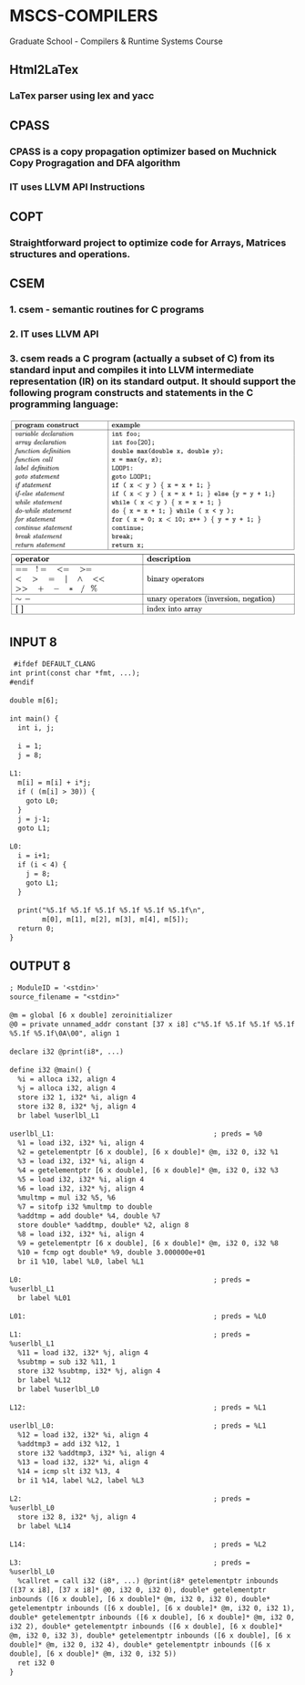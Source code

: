 # MSCS-COMPILERS
Graduate School - Compilers & Runtime Systems Course

## Html2LaTex
### LaTex parser using lex and yacc

## CPASS
### CPASS is a copy propagation optimizer based on Muchnick Copy Progragation and DFA algorithm
### IT uses LLVM API Instructions

## COPT
### Straightforward project to optimize code for Arrays, Matrices structures and operations. 

## CSEM
### 1. csem - semantic routines for C programs
### 2. IT uses LLVM API
### 3. csem reads a C program (actually a subset of C) from its standard input and compiles it into LLVM intermediate representation (IR) on its standard output. It should support the following program constructs and statements in the C programming language:
 
<picture>
  <source media="(prefers-color-scheme: dark)" srcset="/assets/images/Screenshot 2023-05-26 at 10.25.36 AM.png">
  <source media="(prefers-color-scheme: light)" srcset="/assets/images/Screenshot 2023-05-26 at 10.25.36 AM.png">
  <img alt="" src="/assets/images/Screenshot 2023-05-26 at 10.25.36 AM.png">
</picture>

<picture>
  <source media="(prefers-color-scheme: dark)" srcset="/assets/images/Screenshot 2023-05-26 at 10.40.50 AM.png">
  <source media="(prefers-color-scheme: light)" srcset="/assets/images/Screenshot 2023-05-26 at 10.40.50 AM.png">
  <img alt="" src="/assets/images/Screenshot 2023-05-26 at 10.40.50 AM.png">
</picture>

## INPUT 8
```
 #ifdef DEFAULT_CLANG
int print(const char *fmt, ...);
#endif

double m[6];

int main() {
  int i, j;

  i = 1;
  j = 8;

L1:
  m[i] = m[i] + i*j;
  if ( (m[i] > 30)) {
    goto L0;
  }
  j = j-1;
  goto L1;

L0:
  i = i+1;
  if (i < 4) {
    j = 8;
    goto L1;
  }

  print("%5.1f %5.1f %5.1f %5.1f %5.1f %5.1f\n",
        m[0], m[1], m[2], m[3], m[4], m[5]);
  return 0;
}
```

## OUTPUT 8


```
; ModuleID = '<stdin>'
source_filename = "<stdin>"

@m = global [6 x double] zeroinitializer
@0 = private unnamed_addr constant [37 x i8] c"%5.1f %5.1f %5.1f %5.1f %5.1f %5.1f\0A\00", align 1

declare i32 @print(i8*, ...)

define i32 @main() {
  %i = alloca i32, align 4
  %j = alloca i32, align 4
  store i32 1, i32* %i, align 4
  store i32 8, i32* %j, align 4
  br label %userlbl_L1

userlbl_L1:                                       ; preds = %0
  %1 = load i32, i32* %i, align 4
  %2 = getelementptr [6 x double], [6 x double]* @m, i32 0, i32 %1
  %3 = load i32, i32* %i, align 4
  %4 = getelementptr [6 x double], [6 x double]* @m, i32 0, i32 %3
  %5 = load i32, i32* %i, align 4
  %6 = load i32, i32* %j, align 4
  %multmp = mul i32 %5, %6
  %7 = sitofp i32 %multmp to double
  %addtmp = add double* %4, double %7
  store double* %addtmp, double* %2, align 8
  %8 = load i32, i32* %i, align 4
  %9 = getelementptr [6 x double], [6 x double]* @m, i32 0, i32 %8
  %10 = fcmp ogt double* %9, double 3.000000e+01
  br i1 %10, label %L0, label %L1

L0:                                               ; preds = %userlbl_L1
  br label %L01

L01:                                              ; preds = %L0

L1:                                               ; preds = %userlbl_L1
  %11 = load i32, i32* %j, align 4
  %subtmp = sub i32 %11, 1
  store i32 %subtmp, i32* %j, align 4
  br label %L12
  br label %userlbl_L0

L12:                                              ; preds = %L1

userlbl_L0:                                       ; preds = %L1
  %12 = load i32, i32* %i, align 4
  %addtmp3 = add i32 %12, 1
  store i32 %addtmp3, i32* %i, align 4
  %13 = load i32, i32* %i, align 4
  %14 = icmp slt i32 %13, 4
  br i1 %14, label %L2, label %L3

L2:                                               ; preds = %userlbl_L0
  store i32 8, i32* %j, align 4
  br label %L14

L14:                                              ; preds = %L2

L3:                                               ; preds = %userlbl_L0
  %callret = call i32 (i8*, ...) @print(i8* getelementptr inbounds ([37 x i8], [37 x i8]* @0, i32 0, i32 0), double* getelementptr inbounds ([6 x double], [6 x double]* @m, i32 0, i32 0), double* getelementptr inbounds ([6 x double], [6 x double]* @m, i32 0, i32 1), double* getelementptr inbounds ([6 x double], [6 x double]* @m, i32 0, i32 2), double* getelementptr inbounds ([6 x double], [6 x double]* @m, i32 0, i32 3), double* getelementptr inbounds ([6 x double], [6 x double]* @m, i32 0, i32 4), double* getelementptr inbounds ([6 x double], [6 x double]* @m, i32 0, i32 5))
  ret i32 0
}
```
